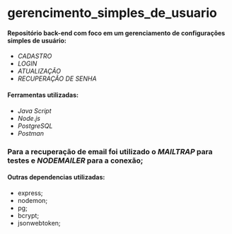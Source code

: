 # gerencimento_simples_de_usuario

#### Repositório back-end com foco em um gerenciamento de configurações simples de usuário: 

- _CADASTRO_
- _LOGIN_
- _ATUALIZAÇÃO_
- _RECUPERAÇÃO DE SENHA_

#### Ferramentas utilizadas: 

- _Java Script_
- _Node.js_
- _PostgreSQL_
- _Postman_

### Para a recuperação de email foi utilizado o *MAILTRAP* para testes e *NODEMAILER* para a conexão; 

#### Outras dependencias utilizadas: 
- express;
- nodemon;
- pg;
- bcrypt;
- jsonwebtoken;

